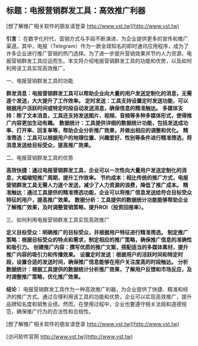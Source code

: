 ## **标题：电报营销群发工具：高效推广利器**

[想了解推广相关软件的朋友请登录 http://www.vst.tw](http://www.vst.tw)

**引言：**
在数字化时代，营销方式与手段不断演进，为企业提供更多的宣传和推广渠道。其中，电报（Telegram）作为一款全球知名的即时通讯应用程序，成为了许多企业进行推广营销的热门选择。为了进一步提升营销效果并节约人力资源，电报营销群发工具应运而生。本文将介绍电报营销群发工具的功能和优势，以及如何利用该工具实现高效推广。

一、电报营销群发工具的功能

**群发消息：电报营销群发工具可以帮助企业向大量的用户发送定制化的消息，无需逐个发送，大大提升了工作效率。**
**定时发送：工具支持设置定时发送功能，可以根据用户活跃时间或特定时段自动发送消息，确保信息的精准触达。**
**多媒体支持：除了文本消息，工具还支持发送图片、视频、音频等多种多媒体形式，使得推广内容更加生动有趣。**
**数据统计：工具提供详细的数据统计功能，包括发送成功率、打开率、回复率等，帮助企业分析推广效果，并做出相应的调整和优化。**
**精准筛选：工具可以根据用户的地理位置、兴趣爱好、性别等条件进行精准筛选，将消息发送给目标受众，提高推广效果。**

二、电报营销群发工具的优势

**高效快捷：通过电报营销群发工具，企业可以一次性向大量用户发送定制化的消息，大幅缩短推广周期，提升工作效率。**
**节约成本：相比传统的推广方式，电报营销群发工具无需人力逐个发送，减少了人力资源的浪费，降低了推广成本。**
**精准触达：通过工具提供的精准筛选功能，企业可以将推广信息发送给符合目标受众特征的用户，提高推广效果。**
**数据分析：工具提供的数据统计功能能够帮助企业了解推广效果，及时调整营销策略，提升ROI（投资回报率）。**

三、如何利用电报营销群发工具实现高效推广

**定义目标受众：明确推广的目标受众，并根据用户特征进行精准筛选。**
**制定推广策略：根据目标受众的特点和需求，制定相应的推广策略，确保推广信息的准确性和吸引力。**
**创建推广内容：撰写优质的推广文案，搭配适当的多媒体素材，提升推广内容的吸引力和传播效果。**
**设置定时发送：根据用户的活跃时间和特定时段，设置合适的发送时间，确保推广信息能够在用户关注度高的时段触达。**
**分析数据统计：根据工具提供的数据统计分析推广效果，了解用户反馈和市场反应，及时调整推广策略，优化推广效果。**

**结论：**
电报营销群发工具作为一种高效推广利器，为企业提供了快捷、精准和经济的推广方式。通过合理利用该工具的功能和优势，企业可以实现高效推广，提升品牌知名度和销售业绩。然而，在使用过程中，企业也要遵守相关法规和道德规范，确保推广行为的合法性和合规性。

[想了解推广相关软件的朋友请登录 http://www.vst.tw](http://www.vst.tw)


[访问软件官网 http://www.vst.tw](http://www.vst.tw)
